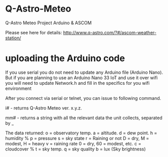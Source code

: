 # Q-Astro-Meteo
Q-Astro Meteo Project Arduino &amp; ASCOM

Please see here for details: http://www.q-astro.com/?#/ascom-weather-station/

# uploading the Arduino code
If you use serial you do not need to update any Arduino file (Arduino Nano).
But if you are planning to use an Arduino Nano 33 IoT and use it over wifi you will need to update Network.h and fill in the specifics for you wifi environment

After you connect via serial or telnet, you can issue to following command.

i# <enter> - returns Q-Astro Meteo ver. x.y.z.

mm# <enter> - returns a string with all the relevant data the unit collects, separated by _

The data returned:
o = observatory temp.
a = altitude.
d = dew point.
h = humidity %
p = pressure
s = sky state
r = Raining or not D = dry, M = modest, H = heavy
v = raining rate 0 = dry, 60 = modest, etc.
c = cloudcover %
t = sky temp.
q = sky quality
b = lux (Sky brightness)
